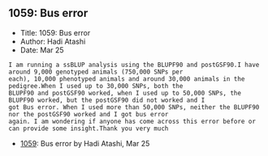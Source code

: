 ## 1059: Bus error

- Title: 1059: Bus error
- Author: Hadi Atashi
- Date: Mar 25
```
I am running a ssBLUP analysis using the BLUPF90 and postGSF90.I have around 9,000 genotyped animals (750,000 SNPs per
each), 10,000 phenotyped animals and around 30,000 animals in the pedigree.When I used up to 30,000 SNPs, both the
BLUPF90 and postGSF90 worked, when I used up to 50,000 SNPs, the BLUPF90 worked, but the postGSF90 did not worked and I
got Bus error. When I used more than 50,000 SNPs, neither the BLUPF90 nor the postGSF90 worked and I got bus error
again. I am wondering if anyone has come across this error before or can provide some insight.Thank you very much
```

- [1059](1059.md): Bus error by Hadi Atashi, Mar 25
